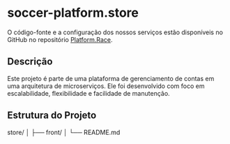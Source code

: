 # soccer-platform.store

O código-fonte e a configuração dos nossos serviços estão disponíveis no GitHub no repositório [Platform.Race](https://github.com/st4pzz/platform.race).

## Descrição
Este projeto é parte de uma plataforma de gerenciamento de contas em uma arquitetura de microserviços. Ele foi desenvolvido com foco em escalabilidade, flexibilidade e facilidade de manutenção.

## Estrutura do Projeto

store/
│   ├── front/
│   └── README.md

